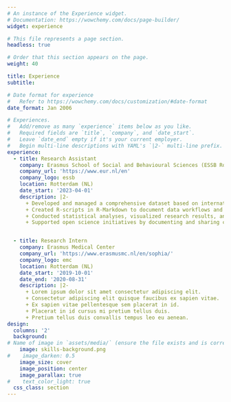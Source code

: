 ```yaml
---
# An instance of the Experience widget.
# Documentation: https://wowchemy.com/docs/page-builder/
widget: experience

# This file represents a page section.
headless: true

# Order that this section appears on the page.
weight: 40

title: Experience
subtitle:

# Date format for experience
#   Refer to https://wowchemy.com/docs/customization/#date-format
date_format: Jan 2006

# Experiences.
#   Add/remove as many `experience` items below as you like.
#   Required fields are `title`, `company`, and `date_start`.
#   Leave `date_end` empty if it's your current employer.
#   Begin multi-line descriptions with YAML's `|2-` multi-line prefix.
experience:
  - title: Research Assistant
    company: Erasmus School of Social and Behavioural Sciences (ESSB Rotterdam)
    company_url: 'https://www.eur.nl/en'
    company_logo: essb
    location: Rotterdam (NL)
    date_start: '2023-04-01'
    description: |2-
      + Developed and managed a comprehensive dataset based on international surveys for an Erasmus+ funded project.
      + Created R-scripts in R-Markdown to document data workflows and present findings.
      + Conducted statistical analyses, visualized research results, and contributed to international conferences and scientific journals.
      + Supported open science initiatives by documenting and sharing code on platforms like the Open Science Framework (OSF).


  - title: Research Intern
    company: Erasmus Medical Center
    company_url: 'https://www.erasmusmc.nl/en/sophia/'
    company_logo: emc
    location: Rotterdam (NL)
    date_start: '2019-10-01'
    date_end: '2020-08-31' 
    description: |2-
      + Lorem ipsum dolor sit amet consectetur adipiscing elit. 
      + Consectetur adipiscing elit quisque faucibus ex sapien vitae. 
      + Ex sapien vitae pellentesque sem placerat in id. 
      + Placerat in id cursus mi pretium tellus duis. 
      + Pretium tellus duis convallis tempus leo eu aenean.
design:
  columns: '2'
  background:
# Name of image in `assets/media/` (ensure the file exists and is correctly referenced)
    image: skills-background.png
#    image_darken: 0.5
    image_size: cover
    image_position: center
    image_parallax: true
#    text_color_light: true
  css_class: section
---
```

